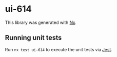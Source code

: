 # ui-614

This library was generated with [Nx](https://nx.dev).

## Running unit tests

Run `nx test ui-614` to execute the unit tests via [Jest](https://jestjs.io).

